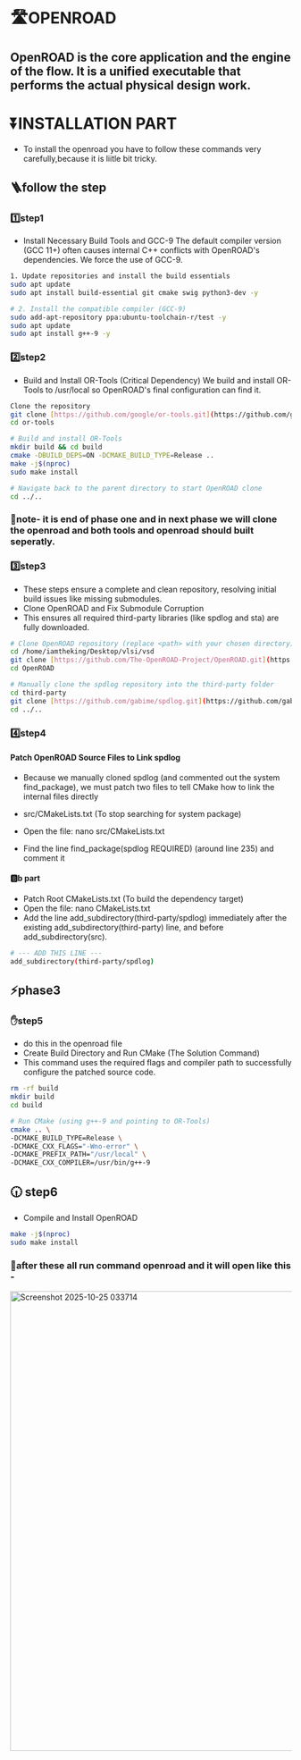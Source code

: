 # 🛣️OPENROAD 

## OpenROAD is the core application and the engine of the flow. It is a unified executable that performs the actual physical design work.


# ⏬INSTALLATION PART 

- To install the openroad you have to follow these commands very carefully,because it is liitle bit tricky.

## 🪜follow the step 

### 1️⃣step1
- Install Necessary Build Tools and GCC-9
  The default compiler version (GCC 11+) often causes internal C++ conflicts with OpenROAD's         dependencies. We force the use of GCC-9.
  
```bash
1. Update repositories and install the build essentials
sudo apt update
sudo apt install build-essential git cmake swig python3-dev -y

# 2. Install the compatible compiler (GCC-9)
sudo add-apt-repository ppa:ubuntu-toolchain-r/test -y
sudo apt update
sudo apt install g++-9 -y
```
### 2️⃣step2
- Build and Install OR-Tools (Critical Dependency)
We build and install OR-Tools to /usr/local so OpenROAD's final configuration can find it.

```bash
Clone the repository
git clone [https://github.com/google/or-tools.git](https://github.com/google/or-tools.git)
cd or-tools

# Build and install OR-Tools
mkdir build && cd build
cmake -DBUILD_DEPS=ON -DCMAKE_BUILD_TYPE=Release ..
make -j$(nproc)
sudo make install

# Navigate back to the parent directory to start OpenROAD clone
cd ../..
```
### 👿note- it is end of phase one and in next phase we will clone the openroad and both tools and openroad should built seperatly.


### 3️⃣step3

- These steps ensure a complete and clean repository, resolving initial build issues like missing submodules.
- Clone OpenROAD and Fix Submodule Corruption
- This ensures all required third-party libraries (like spdlog and sta) are fully downloaded.

```bash
# Clone OpenROAD repository (replace <path> with your chosen directory)
cd /home/iamtheking/Desktop/vlsi/vsd
git clone [https://github.com/The-OpenROAD-Project/OpenROAD.git](https://github.com/The-OpenROAD-Project/OpenROAD.git)
cd OpenROAD

# Manually clone the spdlog repository into the third-party folder
cd third-party
git clone [https://github.com/gabime/spdlog.git](https://github.com/gabime/spdlog.git)
cd ../.. 
```

### 4️⃣step4
#### Patch OpenROAD Source Files to Link spdlog

- Because we manually cloned spdlog (and commented out the system find_package), we must patch two files to tell CMake how to link the internal files directly

- src/CMakeLists.txt (To stop searching for system package)
- Open the file: nano src/CMakeLists.txt
- Find the line find_package(spdlog REQUIRED) (around line 235) and comment it 

#### 🅱️b part

- Patch Root CMakeLists.txt (To build the dependency target)
- Open the file: nano CMakeLists.txt
- Add the line add_subdirectory(third-party/spdlog) immediately after the existing add_subdirectory(third-party) line, and before add_subdirectory(src).

```bash
# --- ADD THIS LINE ---
add_subdirectory(third-party/spdlog)
```


## ⚡phase3

### ✋step5
- do this in the openroad file
- Create Build Directory and Run CMake (The Solution Command)
- This command uses the required flags and compiler path to successfully configure the patched source code.

```bash
rm -rf build
mkdir build
cd build

# Run CMake (using g++-9 and pointing to OR-Tools)
cmake .. \
-DCMAKE_BUILD_TYPE=Release \
-DCMAKE_CXX_FLAGS="-Wno-error" \
-DCMAKE_PREFIX_PATH="/usr/local" \
-DCMAKE_CXX_COMPILER=/usr/bin/g++-9
```
## 🕡 step6
 - Compile and Install OpenROAD

```bash
make -j$(nproc)
sudo make install
```

### 👏after these all run command openroad and it will open like this -

<img width="1229" height="823" alt="Screenshot 2025-10-25 033714" src="https://github.com/user-attachments/assets/2b74dabf-f986-4082-bf4e-ed1f97e57a30" />

















